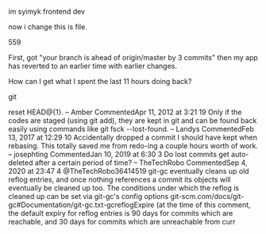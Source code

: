 im syimyk frontend dev


now i change this is file.


559

First, got "your branch is ahead of origin/master by 3 commits" then my app has reverted to an earlier time with earlier changes.

How can I get what I spent the last 11 hours doing back?

git


reset HEAD@{1}. – 
Amber
 CommentedApr 11, 2012 at 3:21
19
Only if the codes are staged (using git add), they are kept in git and can be found back easily using commands like git fsck --lost-found. – 
Landys
 CommentedFeb 13, 2017 at 12:29
10
Accidentally dropped a commit I should have kept when rebasing. This totally saved me from redo-ing a couple hours worth of work. – 
josephting
 CommentedJan 10, 2019 at 6:30
3
Do lost commits get auto-deleted after a certain period of time? – 
TheTechRobo
 CommentedSep 4, 2020 at 23:47
4
@TheTechRobo36414519 git-gc eventually cleans up old reflog entries, and once nothing references a commit its objects will eventually be cleaned up too. The conditions under which the reflog is cleaned up can be set via git-gc's config options git-scm.com/docs/git-gc#Documentation/git-gc.txt-gcreflogExpire (at the time of this comment, the default expiry for reflog entries is 90 days for commits which are reachable, and 30 days for commits which are unreachable from curr